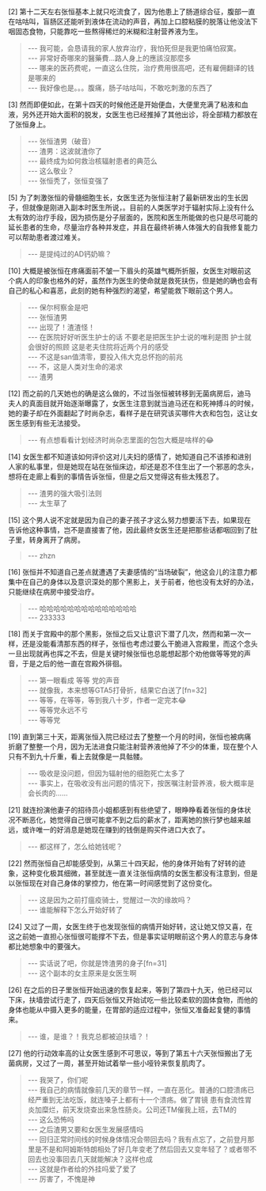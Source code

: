 
[2] 第十二天左右张恒基本上就只吃流食了，因为他患上了肠道综合征，腹部一直在咕咕叫，盲肠区还能听到液体在流动的声音，再加上口腔粘膜的脱落让他没法下咽固态食物，只能靠吃一些熬得稀烂的米糊和注射营养液为生。
>--- 我可能，会恳请我的家人放弃治疗，我怕死但是我更怕痛怕寂寞。<br>
>--- 非常好奇哪來的醫藥費...路人身上的應該沒那麼多<br>
>--- 哪来的医药费呢，一直这么住院，治疗费用很高吧，还有雇佣翻译的钱是哪来的<br>
>--- 我好像也是。。。腹痛，肠子咕咕叫，不敢吃刺激的东西了<br>

[3] 然而即便如此，在第十四天的时候他还是开始便血，大便里充满了粘液和血液，另外还开始大面积的脱发，女医生也已经推掉了其他出诊，将全部精力都放在了张恒身上。
>--- 张恒渣男（破音）<br>
>--- 渣男：这波就渣你了<br>
>--- 最终成为如何救治核辐射患者的典范么<br>
>--- 这么敬业？<br>
>--- 张恒秃了，张恒变强了<br>

[5] 为了刺激张恒的骨髓细胞生长，女医生还为张恒注射了最新研发出的生长因子，但就像是刚进入副本时医生所说，。目前的人类医学对于辐射实际上没有什么太有效的治疗手段，因为损伤是分子层面的，医院和医生所能做的也只是尽可能的延长患者的生命，尽量治疗各种并发症，并且在最终祈祷人体强大的自我修复能力可以帮助患者渡过难关。
>--- 是提纯过的AD钙奶嘛？<br>

[10] 大概是被张恒在疼痛面前不皱一下眉头的英雄气概所折服，女医生对眼前这个病人的印象也格外的好，虽然作为医生的使命就是救死扶伤，但是她的确也会有自己的私心和喜恶，此刻的她有种强烈的渴望，希望能救下眼前这个男人。
>--- 保尔柯察金是吧<br>
>--- 张恒渣男<br>
>--- 出现了！渣渣怪！<br>
>--- 在医院好好听医生护士的话  不要老是把医生护士说的唯利是图  护士就会很好的照顾   这是老夫住院将近两个月的感受<br>
>--- 不这是san值清零，要投入伟大克总怀抱的前兆<br>
>--- 不，这是人类对生命的渴求<br>
>--- 渣男<br>

[12] 而之前的几天她也的确是这么做的，不过当张恒被转移到无菌病房后，迪马夫人的真面目就开始逐渐曝露了，女医生注意到就当迪马还在和死神搏斗的时候，她的妻子却在外面翻起了时尚杂志，看样子是在研究该买哪件大衣和包包，这让女医生感到有些无法接受。
>--- 有点想看看计划经济时尚杂志里面的包包大概是啥样的😂<br>

[14] 女医生都不知道该如何评价这对儿夫妇的感情了，她知道自己不该掺和进别人家的私事里，但是她现在站在张恒床边，却还是忍不住生出了一个邪恶的念头，想将在走廊上看到的事情告诉张恒，但是之后又觉得这有些太残忍了。
>--- 渣男的强大吸引法则<br>
>--- 太生草了<br>

[15] 这个男人说不定就是因为自己的妻子孩子才这么努力想要活下去，如果现在告诉他这种事情，岂不是直接害了他，因此最终女医生还是把那些话都咽回到了肚子里，转身离开了病房。
>--- zhzn<br>

[16] 张恒并不知道自己差点就遭遇了夫妻感情的“当场破裂”，他这会儿的注意力都集中在自己的身体以及意识深处的那个黑影上，关于前者，他也没有太好的办法，只能继续在病房中接受治疗。
>--- 哈哈哈哈哈哈哈哈哈哈哈哈哈哈<br>
>--- 233333<br>

[18] 而关于宫殿中的那个黑影，张恒之后又让意识下潜了几次，然而和第一次一样，还是没能看清那东西的样子，张恒也考虑过要么干脆进入宫殿里，而这个念头一旦出现就再也挥之不去，但是关键时候张恒也总能想起那个劝他做等等党的声音，于是之后的他一直在宫殿外徘徊。
>--- 第一眼看成 等等 党的声音<br>
>--- 就像我，本来想等GTA5打骨折，结果它白送了[fn=32]<br>
>--- 等等，在等等，等到我八十岁，作者一定完本😂<br>
>--- 等等党永远不亏<br>
>--- 等等党<br>

[19] 直到第三十天，距离张恒入院已经过去了整整一个月的时间，张恒也被病痛折磨了整整一个月，因为无法进食只能注射营养液他掉了不少的体重，现在整个人只有不到九十斤重，看上去就像是一具骷髅。
>--- 吸收是没问题，但因为辐射他的细胞死亡太多了<br>
>--- 事实上，在吸收没有出问题的情况下，按医嘱注射营养液，极大概率是会长肉的……<br>

[21] 就连扮演他妻子的招待员小姐都感到有些绝望了，眼睁睁看着张恒的身体状况不断恶化，她觉得自己很可能拿不到之后的薪水了，距离她的旅行梦也越来越远，或许唯一的好消息是她现在赚到的钱倒是购买件进口大衣了。
>--- 都这样了，怎么给她钱呢？<br>

[22] 然而张恒自己却能感受到，从第三十四天起，他的身体开始有了好转的迹象，这种变化极其细微，甚至就连一直关注张恒病情的女医生都没有注意到，但是以张恒现在对自己身体的掌控力，他在第一时间感觉到了这份变化。
>--- 这是因为之前打瘟疫骑士，觉醒过一次的缘故吗？<br>
>--- 谁能解释下怎么开始好转了<br>

[24] 又过了一周，女医生终于也发现张恒的病情开始好转，这让她又惊又喜，在这之前她一直担心张恒很可能撑不下去，但是事实证明眼前这个男人的意志与身体都比她想象中的要强大。
>--- 实话说了吧，你就是馋渣男的身子[fn=31]<br>
>--- 这个副本的女主原来是女医生啊<br>

[26] 在之后的日子里张恒开始迅速的恢复起来，等到了第四十九天，他已经可以下床，扶墙尝试行走了，四天后张恒又开始试吃一些比较柔软的固体食物，而他的身体也能从中摄入更多的能量，在胃部的适应过程中，张恒又准备起复健的事情来。
>--- 谁，是谁？！我克总都被迫扶墙？！<br>

[27] 他的行动效率高的让女医生感到不可思议，等到了第五十六天张恒搬出了无菌病房，又过了一周，甚至开始试着举一些小哑铃来恢复肌肉了。
>--- 我哭了，你们呢<br>
>--- 我自己的病情就像前几天的章节一样，一直在恶化。普通的口腔溃疡已经严重到无法吃饭，就连嗓子上都有十一个溃疡。做了胃镜 患有食流性胃炎加糜烂，前天发烧查出来急性肠炎。公司还TM催我上班，去TM的<br>
>--- 这么恐怖吗<br>
>--- 之后渣男又要和女医生发展感情吗<br>
>--- 回归正常时间线的时候身体情况会带回去吗？我有点忘了，之前登月那里是不是和阿姆斯特朗相处了好几年变老了然后回去又变年轻了？或者带不回去也没事回去几天就能解决？这样也成<br>
>--- 这就是作者给的外挂吗爱了爱了<br>
>--- 厉害了，不愧是神<br>
